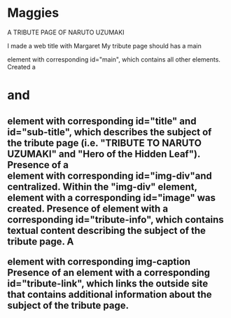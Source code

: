 # Maggies
A TRIBUTE PAGE OF NARUTO UZUMAKI

I made a web title with Margaret
My tribute page should has a main <div> element with corresponding id="main", which contains all other elements.
 Created a <h1> and <h2> element with corresponding id="title" and id="sub-title", which  describes the subject of the tribute page (i.e. "TRIBUTE TO NARUTO UZUMAKI" and "Hero of the Hidden Leaf").
Presence of a <div> element with corresponding id="img-div"and centralized.
Within the "img-div" element, <img> element with a corresponding id="image" was created.
Presence of element with a corresponding id="tribute-info", which contains textual content describing the subject of the tribute page.
A <p> element with corresponding img-caption
Presence of an <a> element with a corresponding id="tribute-link", which links the outside site that contains additional information about the subject of the tribute page.
